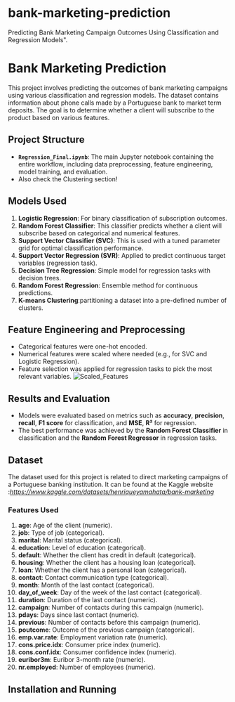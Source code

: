 # bank-marketing-prediction
Predicting Bank Marketing Campaign Outcomes Using Classification and Regression Models".





# Bank Marketing Prediction

This project involves predicting the outcomes of bank marketing campaigns using various classification and regression models. The dataset contains information about phone calls made by a Portuguese bank to market term deposits. The goal is to determine whether a client will subscribe to the product based on various features.

## Project Structure

- **`Regression_Final.ipynb`**: The main Jupyter notebook containing the entire workflow, including data preprocessing, feature engineering, model training, and evaluation.
- Also check the Clustering section!
  
## Models Used

1. **Logistic Regression**: For binary classification of subscription outcomes.
2. **Random Forest Classifier**: This classifier predicts whether a client will subscribe based on categorical and numerical features.
3. **Support Vector Classifier (SVC)**: This is used with a tuned parameter grid for optimal classification performance.
4. **Support Vector Regression (SVR)**: Applied to predict continuous target variables (regression task).
5. **Decision Tree Regression**: Simple model for regression tasks with decision trees.
6. **Random Forest Regression**: Ensemble method for continuous predictions.
7. **K-means Clustering**:partitioning a dataset into a pre-defined number of clusters.
## Feature Engineering and Preprocessing

- Categorical features were one-hot encoded.
- Numerical features were scaled where needed (e.g., for SVC and Logistic Regression).
- Feature selection was applied for regression tasks to pick the most relevant variables.
![Scaled_Features](https://github.com/user-attachments/assets/4dab10ac-7562-4037-b2a2-ca7e2625b27e)

## Results and Evaluation

- Models were evaluated based on metrics such as **accuracy**, **precision**, **recall**, **F1 score** for classification, and **MSE**, **R²** for regression.
- The best performance was achieved by the **Random Forest Classifier** in classification and the **Random Forest Regressor** in regression tasks.

## Dataset

The dataset used for this project is related to direct marketing campaigns of a Portuguese banking institution. It can be found at the Kaggle website :*https://www.kaggle.com/datasets/henriqueyamahata/bank-marketing*
### Features Used

1. **age**: Age of the client (numeric).
2. **job**: Type of job (categorical).
3. **marital**: Marital status (categorical).
4. **education**: Level of education (categorical).
5. **default**: Whether the client has credit in default (categorical).
6. **housing**: Whether the client has a housing loan (categorical).
7. **loan**: Whether the client has a personal loan (categorical).
8. **contact**: Contact communication type (categorical).
9. **month**: Month of the last contact (categorical).
10. **day_of_week**: Day of the week of the last contact (categorical).
11. **duration**: Duration of the last contact (numeric).
12. **campaign**: Number of contacts during this campaign (numeric).
13. **pdays**: Days since last contact (numeric).
14. **previous**: Number of contacts before this campaign (numeric).
15. **poutcome**: Outcome of the previous campaign (categorical).
16. **emp.var.rate**: Employment variation rate (numeric).
17. **cons.price.idx**: Consumer price index (numeric).
18. **cons.conf.idx**: Consumer confidence index (numeric).
19. **euribor3m**: Euribor 3-month rate (numeric).
20. **nr.employed**: Number of employees (numeric).

## Installation and Running

